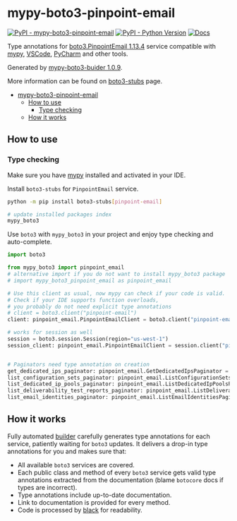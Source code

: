 # mypy-boto3-pinpoint-email

[![PyPI - mypy-boto3-pinpoint-email](https://img.shields.io/pypi/v/mypy-boto3-pinpoint-email.svg?color=blue)](https://pypi.org/project/mypy-boto3-pinpoint-email)
[![PyPI - Python Version](https://img.shields.io/pypi/pyversions/mypy-boto3-pinpoint-email.svg?color=blue)](https://pypi.org/project/mypy-boto3-pinpoint-email)
[![Docs](https://img.shields.io/readthedocs/mypy-boto3-builder.svg?color=blue)](https://mypy-boto3-builder.readthedocs.io/)

Type annotations for
[boto3.PinpointEmail 1.13.4](https://boto3.amazonaws.com/v1/documentation/api/1.13.4/reference/services/pinpoint-email.html#PinpointEmail) service
compatible with [mypy](https://github.com/python/mypy), [VSCode](https://code.visualstudio.com/),
[PyCharm](https://www.jetbrains.com/pycharm/) and other tools.

Generated by [mypy-boto3-buider 1.0.9](https://github.com/vemel/mypy_boto3_builder).

More information can be found on [boto3-stubs](https://pypi.org/project/boto3-stubs/) page.

- [mypy-boto3-pinpoint-email](#mypy-boto3-pinpoint-email)
  - [How to use](#how-to-use)
    - [Type checking](#type-checking)
  - [How it works](#how-it-works)

## How to use

### Type checking

Make sure you have [mypy](https://github.com/python/mypy) installed and activated in your IDE.

Install `boto3-stubs` for `PinpointEmail` service.

```bash
python -m pip install boto3-stubs[pinpoint-email]

# update installed packages index
mypy_boto3
```

Use `boto3` with `mypy_boto3` in your project and enjoy type checking and auto-complete.

```python
import boto3

from mypy_boto3 import pinpoint_email
# alternative import if you do not want to install mypy_boto3 package
# import mypy_boto3_pinpoint_email as pinpoint_email

# Use this client as usual, now mypy can check if your code is valid.
# Check if your IDE supports function overloads,
# you probably do not need explicit type annotations
# client = boto3.client("pinpoint-email")
client: pinpoint_email.PinpointEmailClient = boto3.client("pinpoint-email")

# works for session as well
session = boto3.session.Session(region="us-west-1")
session_client: pinpoint_email.PinpointEmailClient = session.client("pinpoint-email")


# Paginators need type annotation on creation
get_dedicated_ips_paginator: pinpoint_email.GetDedicatedIpsPaginator = client.get_paginator("get_dedicated_ips")
list_configuration_sets_paginator: pinpoint_email.ListConfigurationSetsPaginator = client.get_paginator("list_configuration_sets")
list_dedicated_ip_pools_paginator: pinpoint_email.ListDedicatedIpPoolsPaginator = client.get_paginator("list_dedicated_ip_pools")
list_deliverability_test_reports_paginator: pinpoint_email.ListDeliverabilityTestReportsPaginator = client.get_paginator("list_deliverability_test_reports")
list_email_identities_paginator: pinpoint_email.ListEmailIdentitiesPaginator = client.get_paginator("list_email_identities")
```

## How it works

Fully automated [builder](https://github.com/vemel/mypy_boto3_builder) carefully generates
type annotations for each service, patiently waiting for `boto3` updates. It delivers
a drop-in type annotations for you and makes sure that:

- All available `boto3` services are covered.
- Each public class and method of every `boto3` service gets valid type annotations
  extracted from the documentation (blame `botocore` docs if types are incorrect).
- Type annotations include up-to-date documentation.
- Link to documentation is provided for every method.
- Code is processed by [black](https://github.com/psf/black) for readability.